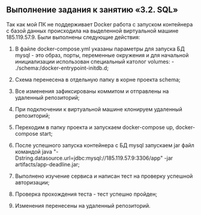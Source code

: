 ## Выполнение задания к занятию «3.2. SQL»

Так как мой ПК не поддерживает Docker работа с запуском контейнера с базой данных происходила на выделенной виртуальной машине 185.119.57.9. Были выполнены следующие действия:

1. В файле docker-compose.yml указаны параметры для запуска БД mysql - это образ, порты, переменные окружения и для начальной инициализации использован специальный католог volumes: - ./schema:/docker-entrypoint-initdb.d;

2. Схема перенесена в отдельную папку в корне проекта schema;

3. Все изменения зафиксированы коммитом и отправлены на удаленный репозиторий;

4. При подключении к виртуальной машине клонируем удаленный репозиторий;

5. Переходим в папку проекта и запускаем docker-compose up, docker-compose start;

6. После успешного запуска контейнера с БД mysql запускаем jar файл командой java "-Dstring.datasource.url=jdbc:mysql://185.119.57.9:3306/app" -jar artifacts/app-deadline.jar;

7. Выполнено изучение сервиса и написан тест на проверку успешной авторизации;

8. Проверка прохождения теста - тест успешно пройден;

9. Изменения перенесены на удаленный репозиторий.

